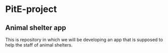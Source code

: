 # PitE-project

## Animal shelter app

This is repository in which we will be developing an app that is supposed to help the staff of animal shelters. 
